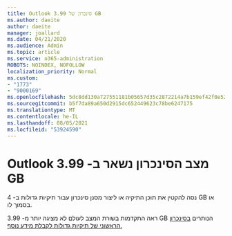 ```yaml
---
title: Outlook סינכרון של 3.99 GB
ms.author: daeite
author: daeite
manager: joallard
ms.date: 04/21/2020
ms.audience: Admin
ms.topic: article
ms.service: o365-administration
ROBOTS: NOINDEX, NOFOLLOW
localization_priority: Normal
ms.custom:
- "1773"
- "9000169"
ms.openlocfilehash: 5dc8dd130a727551181b05657d35c2872214a7b159ef42f0e52d8464fc38967b
ms.sourcegitcommit: b5f7da89a650d2915dc652449623c78be6247175
ms.translationtype: MT
ms.contentlocale: he-IL
ms.lasthandoff: 08/05/2021
ms.locfileid: "53924590"
---
```

# <a name="outlook-sync-status-bar-remains-at-399-gb"></a>Outlook מצב הסינכרון נשאר ב- 3.99 GB

נסה להקטין את תוכן התיקיה או ליצור מסנן סינכרון עבור תיקיות גדולות ב- 4 GB או בסמוך לו.

ראה התקדמות בשורת המצב לעולם לא מציגה יותר מ- 3.99 GB הנותרים [בסינכרון הראשוני של תיקיות גדולות לקבלת מידע נוסף.](https://support.microsoft.com/help/2738323/status-bar-progress-never-shows-more-than-3-99-gb-remaining-on-initial)